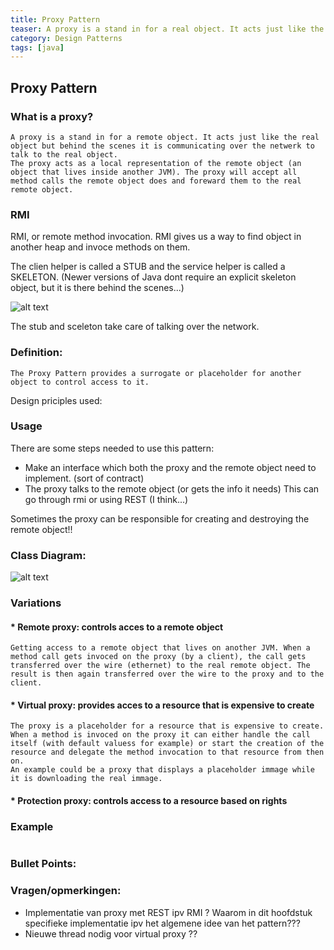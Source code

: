```yaml
---
title: Proxy Pattern
teaser: A proxy is a stand in for a real object. It acts just like the real object but behind the scenes  it is routing all its method calls to the real object.
category: Design Patterns
tags: [java]
---
```


## Proxy Pattern

### What is a proxy?

```
A proxy is a stand in for a remote object. It acts just like the real object but behind the scenes it is communicating over the netwerk to talk to the real object.
The proxy acts as a local representation of the remote object (an object that lives inside another JVM). The proxy will accept all method calls the remote object does and foreward them to the real remote object.
```

### RMI

RMI, or remote method invocation. RMI gives us a way to find object in another heap and invoce methods on them.

The clien helper is called a STUB and the service helper is called a SKELETON.
(Newer versions of Java dont require an explicit skeleton object, but it is there behind the scenes...)

![alt text](./RMI.jpeg "RMI")

The stub and sceleton take care of talking over the network.

### Definition:

```
The Proxy Pattern provides a surrogate or placeholder for another object to control access to it.
```

Design priciples used:

### Usage

There are some steps needed to use this pattern:

- Make an interface which both the proxy and the remote object need to implement. (sort of contract)
- The proxy talks to the remote object (or gets the info it needs) This can go through rmi or using REST (I think...)

Sometimes the proxy can be responsible for creating and destroying the remote object!!

### Class Diagram:

![alt text](./ProxyPatternClassDiagram.jpeg "Class Diagram")

### Variations

#### \* Remote proxy: controls acces to a remote object

    Getting access to a remote object that lives on another JVM. When a method call gets invoced on the proxy (by a client), the call gets transferred over the wire (ethernet) to the real remote object. The result is then again transferred over the wire to the proxy and to the client.

#### \* Virtual proxy: provides acces to a resource that is expensive to create

    The proxy is a placeholder for a resource that is expensive to create. When a method is invoced on the proxy it can either handle the call itself (with default valuess for example) or start the creation of the resource and delegate the method invocation to that resource from then on.
    An example could be a proxy that displays a placeholder immage while it is downloading the real immage.

#### \* Protection proxy: controls access to a resource based on rights

### Example

```java

```

### Bullet Points:

### Vragen/opmerkingen:

- Implementatie van proxy met REST ipv RMI ? Waarom in dit hoofdstuk specifieke implementatie ipv het algemene idee van het pattern???
- Nieuwe thread nodig voor virtual proxy ??
